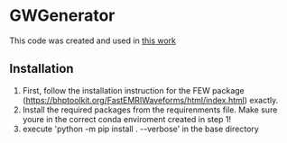 # GWGenerator
This code was created and used in [this work](https://journals.aps.org/prd/abstract/10.1103/PhysRevD.108.083010)
## Installation 

1) First, follow the installation instruction for the FEW package (https://bhptoolkit.org/FastEMRIWaveforms/html/index.html) exactly.
2) Install the required packages from the requirenments file. Make sure youre in the correct conda enviroment created in step 1!
3) execute 'python -m pip install . --verbose' in the base directory
